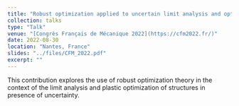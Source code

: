 ```yaml
---
title: "Robust optimization applied to uncertain limit analysis and optimal plastic design"
collection: talks
type: "Talk"
venue: "[Congrès Français de Mécanique 2022](https://cfm2022.fr/)"
date: 2022-08-30
location: "Nantes, France"
slides: "../files/CFM_2022.pdf"
excerpt: ""
---
```



This contribution explores the use of robust optimization theory in the context of the limit analysis and
plastic optimization of structures in presence of uncertainty.
